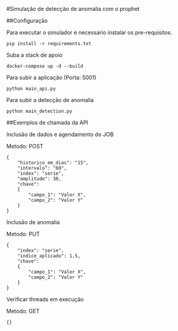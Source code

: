 #Simulação de detecção de anomalia com o prophet

##Configuração

Para executar o simulador é necessario instalar os pre-requisitos.

```
pip install -r requirements.txt
```

Suba a stack de apoio

```
docker-compose up -d --build
```

Para subir a aplicação (Porta: 5001)

```
python main_api.py
```

Para subir a detecção de anomalia

```
python main_detection.py
```

##Exemplos de chamada da API

Inclusão de dados e agendamento do JOB

Metodo: POST

```
{
	"historico_em_dias": "15",
	"intervalo": "60",
	"index": "serie",
	"amplitude": 30,
	"chave":
	{
		"campo_1": "Valor X",
		"campo_2": "Valor Y"
	}
}
```

Inclusão de anomalia

Metodo: PUT

```
{
	"index": "serie",
	"indice_aplicado": 1.5,
	"chave":
	{
		"campo_1": "Valor X",
		"campo_2": "Valor Y"
	}
}
```

Verificar threads em execução

Metodo: GET

```
{}
```